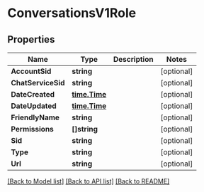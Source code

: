 # ConversationsV1Role

## Properties

Name | Type | Description | Notes
------------ | ------------- | ------------- | -------------
**AccountSid** | **string** |  | [optional] 
**ChatServiceSid** | **string** |  | [optional] 
**DateCreated** | [**time.Time**](time.Time.md) |  | [optional] 
**DateUpdated** | [**time.Time**](time.Time.md) |  | [optional] 
**FriendlyName** | **string** |  | [optional] 
**Permissions** | **[]string** |  | [optional] 
**Sid** | **string** |  | [optional] 
**Type** | **string** |  | [optional] 
**Url** | **string** |  | [optional] 

[[Back to Model list]](../README.md#documentation-for-models) [[Back to API list]](../README.md#documentation-for-api-endpoints) [[Back to README]](../README.md)


